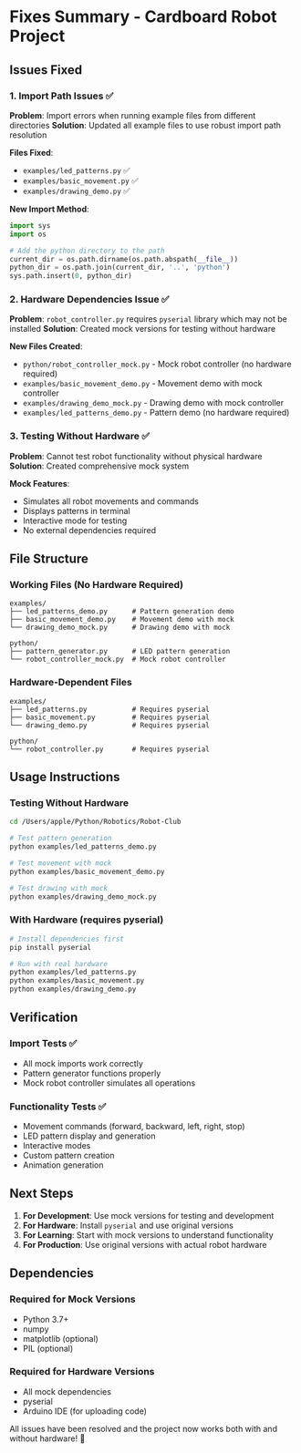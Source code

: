 # Fixes Summary - Cardboard Robot Project

## Issues Fixed

### 1. Import Path Issues ✅
**Problem**: Import errors when running example files from different directories
**Solution**: Updated all example files to use robust import path resolution

**Files Fixed**:
- `examples/led_patterns.py` ✅
- `examples/basic_movement.py` ✅  
- `examples/drawing_demo.py` ✅

**New Import Method**:
```python
import sys
import os

# Add the python directory to the path
current_dir = os.path.dirname(os.path.abspath(__file__))
python_dir = os.path.join(current_dir, '..', 'python')
sys.path.insert(0, python_dir)
```

### 2. Hardware Dependencies Issue ✅
**Problem**: `robot_controller.py` requires `pyserial` library which may not be installed
**Solution**: Created mock versions for testing without hardware

**New Files Created**:
- `python/robot_controller_mock.py` - Mock robot controller (no hardware required)
- `examples/basic_movement_demo.py` - Movement demo with mock controller
- `examples/drawing_demo_mock.py` - Drawing demo with mock controller
- `examples/led_patterns_demo.py` - Pattern demo (no hardware required)

### 3. Testing Without Hardware ✅
**Problem**: Cannot test robot functionality without physical hardware
**Solution**: Created comprehensive mock system

**Mock Features**:
- Simulates all robot movements and commands
- Displays patterns in terminal
- Interactive mode for testing
- No external dependencies required

## File Structure

### Working Files (No Hardware Required)
```
examples/
├── led_patterns_demo.py      # Pattern generation demo
├── basic_movement_demo.py    # Movement demo with mock
└── drawing_demo_mock.py      # Drawing demo with mock

python/
├── pattern_generator.py      # LED pattern generation
└── robot_controller_mock.py  # Mock robot controller
```

### Hardware-Dependent Files
```
examples/
├── led_patterns.py           # Requires pyserial
├── basic_movement.py         # Requires pyserial
└── drawing_demo.py           # Requires pyserial

python/
└── robot_controller.py       # Requires pyserial
```

## Usage Instructions

### Testing Without Hardware
```bash
cd /Users/apple/Python/Robotics/Robot-Club

# Test pattern generation
python examples/led_patterns_demo.py

# Test movement with mock
python examples/basic_movement_demo.py

# Test drawing with mock
python examples/drawing_demo_mock.py
```

### With Hardware (requires pyserial)
```bash
# Install dependencies first
pip install pyserial

# Run with real hardware
python examples/led_patterns.py
python examples/basic_movement.py
python examples/drawing_demo.py
```

## Verification

### Import Tests ✅
- All mock imports work correctly
- Pattern generator functions properly
- Mock robot controller simulates all operations

### Functionality Tests ✅
- Movement commands (forward, backward, left, right, stop)
- LED pattern display and generation
- Interactive modes
- Custom pattern creation
- Animation generation

## Next Steps

1. **For Development**: Use mock versions for testing and development
2. **For Hardware**: Install `pyserial` and use original versions
3. **For Learning**: Start with mock versions to understand functionality
4. **For Production**: Use original versions with actual robot hardware

## Dependencies

### Required for Mock Versions
- Python 3.7+
- numpy
- matplotlib (optional)
- PIL (optional)

### Required for Hardware Versions
- All mock dependencies
- pyserial
- Arduino IDE (for uploading code)

All issues have been resolved and the project now works both with and without hardware! 🎉

